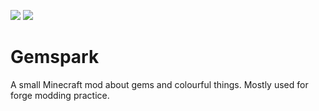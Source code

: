 [![](http://cf.way2muchnoise.eu/title/442902.svg)](https://www.curseforge.com/minecraft/mc-mods/gemspark) [![](http://cf.way2muchnoise.eu/versions/442902.svg)](https://www.curseforge.com/minecraft/mc-mods/gemspark)

# Gemspark
A small Minecraft mod about gems and colourful things. Mostly used for forge modding practice.

